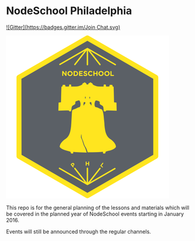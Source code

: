 # NodeSchool Philadelphia
[![Gitter](https://badges.gitter.im/Join Chat.svg)](https://gitter.im/nodeschool/philadelphia?utm_source=badge&utm_medium=badge&utm_campaign=pr-badge)

![NodeSchool Philadelphia](phillynslogo.png)

This repo is for the general planning of the lessons and materials which will be covered in the planned year of NodeSchool events starting in January 2016.

Events will still be announced through the regular channels.
